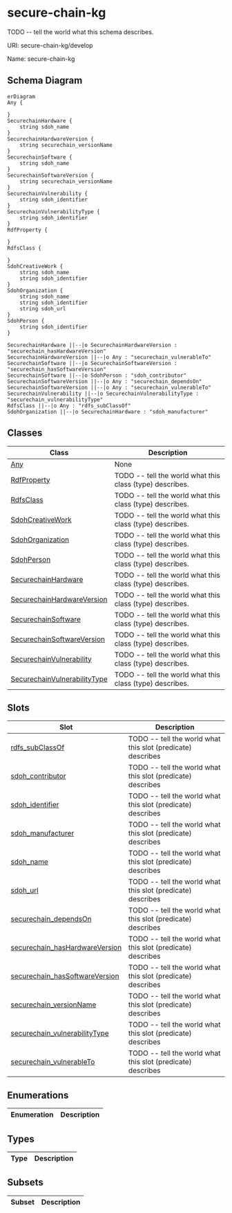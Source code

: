 # secure-chain-kg

TODO -- tell the world what this schema describes.

URI: secure-chain-kg/develop

Name: secure-chain-kg



## Schema Diagram

```mermaid
erDiagram
Any {

}
SecurechainHardware {
    string sdoh_name  
}
SecurechainHardwareVersion {
    string securechain_versionName  
}
SecurechainSoftware {
    string sdoh_name  
}
SecurechainSoftwareVersion {
    string securechain_versionName  
}
SecurechainVulnerability {
    string sdoh_identifier  
}
SecurechainVulnerabilityType {
    string sdoh_identifier  
}
RdfProperty {

}
RdfsClass {

}
SdohCreativeWork {
    string sdoh_name  
    string sdoh_identifier  
}
SdohOrganization {
    string sdoh_name  
    string sdoh_identifier  
    string sdoh_url  
}
SdohPerson {
    string sdoh_identifier  
}

SecurechainHardware ||--|o SecurechainHardwareVersion : "securechain_hasHardwareVersion"
SecurechainHardwareVersion ||--|o Any : "securechain_vulnerableTo"
SecurechainSoftware ||--|o SecurechainSoftwareVersion : "securechain_hasSoftwareVersion"
SecurechainSoftware ||--|o SdohPerson : "sdoh_contributor"
SecurechainSoftwareVersion ||--|o Any : "securechain_dependsOn"
SecurechainSoftwareVersion ||--|o Any : "securechain_vulnerableTo"
SecurechainVulnerability ||--|o SecurechainVulnerabilityType : "securechain_vulnerabilityType"
RdfsClass ||--|o Any : "rdfs_subClassOf"
SdohOrganization ||--|o SecurechainHardware : "sdoh_manufacturer"

```


## Classes

| Class | Description |
| --- | --- |
| [Any](classes/Any.md) | None |
| [RdfProperty](classes/RdfProperty.md) | TODO -- tell the world what this class (type) describes. |
| [RdfsClass](classes/RdfsClass.md) | TODO -- tell the world what this class (type) describes. |
| [SdohCreativeWork](classes/SdohCreativeWork.md) | TODO -- tell the world what this class (type) describes. |
| [SdohOrganization](classes/SdohOrganization.md) | TODO -- tell the world what this class (type) describes. |
| [SdohPerson](classes/SdohPerson.md) | TODO -- tell the world what this class (type) describes. |
| [SecurechainHardware](classes/SecurechainHardware.md) | TODO -- tell the world what this class (type) describes. |
| [SecurechainHardwareVersion](classes/SecurechainHardwareVersion.md) | TODO -- tell the world what this class (type) describes. |
| [SecurechainSoftware](classes/SecurechainSoftware.md) | TODO -- tell the world what this class (type) describes. |
| [SecurechainSoftwareVersion](classes/SecurechainSoftwareVersion.md) | TODO -- tell the world what this class (type) describes. |
| [SecurechainVulnerability](classes/SecurechainVulnerability.md) | TODO -- tell the world what this class (type) describes. |
| [SecurechainVulnerabilityType](classes/SecurechainVulnerabilityType.md) | TODO -- tell the world what this class (type) describes. |



## Slots

| Slot | Description |
| --- | --- |
| [rdfs_subClassOf](slots/rdfs_subClassOf.md) | TODO -- tell the world what this slot (predicate) describes |
| [sdoh_contributor](slots/sdoh_contributor.md) | TODO -- tell the world what this slot (predicate) describes |
| [sdoh_identifier](slots/sdoh_identifier.md) | TODO -- tell the world what this slot (predicate) describes |
| [sdoh_manufacturer](slots/sdoh_manufacturer.md) | TODO -- tell the world what this slot (predicate) describes |
| [sdoh_name](slots/sdoh_name.md) | TODO -- tell the world what this slot (predicate) describes |
| [sdoh_url](slots/sdoh_url.md) | TODO -- tell the world what this slot (predicate) describes |
| [securechain_dependsOn](slots/securechain_dependsOn.md) | TODO -- tell the world what this slot (predicate) describes |
| [securechain_hasHardwareVersion](slots/securechain_hasHardwareVersion.md) | TODO -- tell the world what this slot (predicate) describes |
| [securechain_hasSoftwareVersion](slots/securechain_hasSoftwareVersion.md) | TODO -- tell the world what this slot (predicate) describes |
| [securechain_versionName](slots/securechain_versionName.md) | TODO -- tell the world what this slot (predicate) describes |
| [securechain_vulnerabilityType](slots/securechain_vulnerabilityType.md) | TODO -- tell the world what this slot (predicate) describes |
| [securechain_vulnerableTo](slots/securechain_vulnerableTo.md) | TODO -- tell the world what this slot (predicate) describes |


## Enumerations

| Enumeration | Description |
| --- | --- |


## Types

| Type | Description |
| --- | --- |


## Subsets

| Subset | Description |
| --- | --- |
